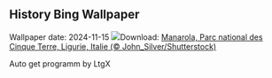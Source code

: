 ## History Bing Wallpaper
Wallpaper date: 2024-11-15
![](https://www.bing.com/th?id=OHR.ManarolaItaly_FR-CA2770338170_UHD.jpg&w=1000)Download: [Manarola, Parc national des Cinque Terre, Ligurie, Italie (© John_Silver/Shutterstock)](https://www.bing.com/th?id=OHR.ManarolaItaly_FR-CA2770338170_UHD.jpg)

Auto get programm by LtgX
